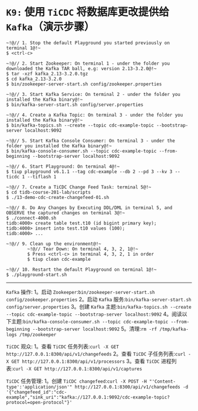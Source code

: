 # `K9:` 使用 `TiCDC` 将数据库更改提供给 `Kafka`（演示步骤）

```
~!@// 1. Stop the default Playground you started previously on terminal 1@!~
$ <ctrl-c>

~!@// 2. Start Zookeeper: On terminal 1 - under the folder you downloaded the Kafka TAR ball, e.g: version 2.13-3.2.0@!~
$ tar -xzf kafka_2.13-3.2.0.tgz
$ cd kafka_2.13-3.2.0
$ bin/zookeeper-server-start.sh config/zookeeper.properties

~!@// 3. Start Kafka Service: On terminal 2 - under the folder you installed the Kafka binary@!~
$ bin/kafka-server-start.sh config/server.properties

~!@// 4. Create a Kafka Topic: On terminal 3 - under the folder you installed the Kafka binary@!~
$ bin/kafka-topics.sh --create --topic cdc-example-topic --bootstrap-server localhost:9092

~!@// 5. Start Kafka Console Consumer: On terminal 3 - under the folder you installed the Kafka binary@!~
$ bin/kafka-console-consumer.sh --topic cdc-example-topic --from-beginning --bootstrap-server localhost:9092

~!@// 6. Start Playground: On terminal 4@!~
$ tiup playground v6.1.1 --tag cdc-example --db 2 --pd 3 --kv 3 --ticdc 1 --tiflash 1

~!@// 7. Create a TiCDC Change Feed Task: terminal 5@!~
$ cd tidb-course-201-lab/scripts
$ ./13-demo-cdc-create-changefeed-01.sh

~!@// 8. Do Any Changes by Executing DDL/DML in terminal 5, and OBSERVE the captured changes on terminal 3@!~
$ ./connect-4000.sh
tidb:4000> create table test.t10 (id bigint primary key);
tidb:4000> insert into test.t10 values (100);
tidb:4000> ...

~!@// 9. Clean up the environment@!~
        ~!@// Tear Down: On terminal 4, 3, 2, 1@!~
        $ Press <ctrl-c> in terminal 4, 3, 2, 1 in order
        $ tiup clean cdc-example

~!@// 10. Restart the default Playground on terminal 1@!~
$ ./playground-start.sh
```
------------------------------------------------------------------------------
`Kafka` 操作:
1。启动 `Zookeeper`:`bin/zookeeper-server-start.sh config/zookeeper.properties`
2。启动 `Kafka` 服务:`bin/kafka-server-start.sh config/server.properties`
3。创建 `Kafka` 主题:`bin/kafka-topics.sh --create --topic cdc-example-topic --bootstrap-server localhost:9092`
4。阅读以下主题:`bin/kafka-console-consumer.sh --topic cdc-example-topic --from-beginning --bootstrap-server localhost:9092`
5。清理:`rm -rf /tmp/kafka-logs /tmp/zookeeper`

`TiCDC` 观众:
1。查看 `TiCDC` 任务列表:`curl -X GET http://127.0.0.1:8300/api/v1/changefeeds`
2。查看 `TiCDC` 子任务列表:`curl -X GET http://127.0.0.1:8300/api/v1/processors`
3。查看 `TiCDC` 进程列表:`curl -X GET http://127.0.0.1:8300/api/v1/captures`

`TiCDC` 任务管理:
1。创建 `TiCDC changefeed`:`curl -X POST -H "'Content-type':'application/json'" http://127.0.0.1:8300/api/v1/changefeeds -d '{"changefeed_id":"cdc-example","sink_uri":"kafka://127.0.0.1:9092/cdc-example-topic?protocol=open-protocol"}'`
